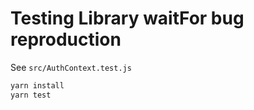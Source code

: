 # Testing Library waitFor bug reproduction

See `src/AuthContext.test.js`

```sh
yarn install
yarn test
```
